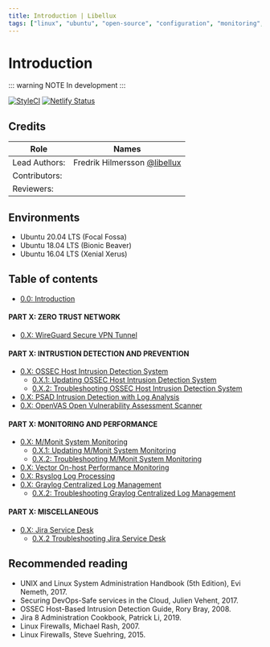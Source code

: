 ```yaml
---
title: Introduction | Libellux
tags: ["linux", "ubuntu", "open-source", "configuration", "monitoring", "documentation", "security", "cloud"]
---
```


# Introduction

<TagLinks />

::: warning NOTE
In development
:::

[![StyleCI](https://github.styleci.io/repos/245666033/shield)](https://github.styleci.io/repos/245666033/shield)
[![Netlify Status](https://api.netlify.com/api/v1/badges/c55fd474-8155-440c-971b-a9ccbaf2133c/deploy-status)](https://app.netlify.com/sites/nervous-jennings-d80639/deploys)

## Credits

| Role | Names |
|------|-------|
| Lead Authors: | Fredrik Hilmersson [@libellux](https://github.com/libellux) |
| Contributors: | |
| Reviewers: | |

## Environments

* Ubuntu 20.04 LTS (Focal Fossa)
* Ubuntu 18.04 LTS (Bionic Beaver)
* Ubuntu 16.04 LTS (Xenial Xerus)

## Table of contents

* [0.0: Introduction]()

#### PART X: ZERO TRUST NETWORK

* [0.X: WireGuard Secure VPN Tunnel](https://github.com/featzor/docs/blob/master/0X_0_WireGuard_Secure_VPN_Tunnel.md)

#### PART X: INTRUSTION DETECTION AND PREVENTION

* [0.X: OSSEC Host Intrusion Detection System](https://github.com/featzor/docs/blob/master/0X_0_OSSEC_Host_Intrusion_Detection_System.md)
    * [0.X.1: Updating OSSEC Host Intrusion Detection System](https://github.com/featzor/docs/blob/master/0X_1_Updating_OSSEC_Host_Intrusion_Detection_System.md)
    * [0.X.2: Troubleshooting OSSEC Host Intrusion Detection System](https://github.com/featzor/docs/blob/master/0X_2_Troubleshooting_OSSEC_Host_Intrusion_Detection_System.md)
* [0.X: PSAD Intrusion Detection with Log Analysis](https://github.com/featzor/docs/blob/master/0X_0_PSAD_Intrusion_Detection_with_Log_Analysis.md)
* [0.X: OpenVAS Open Vulnerability Assessment Scanner]()

#### PART X: MONITORING AND PERFORMANCE

* [0.X: M/Monit System Monitoring](https://github.com/featzor/docs/blob/master/0X_0_MMonit_System_Monitoring.md)
    * [0.X.1: Updating M/Monit System Monitoring](https://github.com/featzor/docs/blob/master/0X_1_Updating_MMonit_System_Monitoring.md)
    * [0.X.2: Troubleshooting M/Monit System Monitoring](https://github.com/featzor/docs/blob/master/0X_2_Troubleshooting_MMonit_System_Monitoring.md)
* [0.X: Vector On-host Performance Monitoring]()
* [0.X: Rsyslog Log Processing](https://github.com/featzor/docs/blob/master/0X_0_Rsyslog_Log_Processing.md)
* [0.X: Graylog Centralized Log Management](https://github.com/featzor/docs/blob/master/0X_0_Graylog_Centralized_Log_Management.md)
    * [0.X.2: Troubleshooting Graylog Centralized Log Management](https://github.com/featzor/docs/blob/master/0X_2_Troubleshooting_Graylog_Centralized_Log_Management.md)

#### PART X: MISCELLANEOUS

* [0.X: Jira Service Desk]()
    * [0.X.2 Troubleshooting Jira Service Desk]()

## Recommended reading

* UNIX and Linux System Administration Handbook (5th Edition), Evi Nemeth, 2017.
* Securing DevOps-Safe services in the Cloud, Julien Vehent, 2017.
* OSSEC Host-Based Intrusion Detection Guide, Rory Bray, 2008.
* Jira 8 Administration Cookbook, Patrick Li, 2019.
* Linux Firewalls, Michael Rash, 2007.
* Linux Firewalls, Steve Suehring, 2015.

